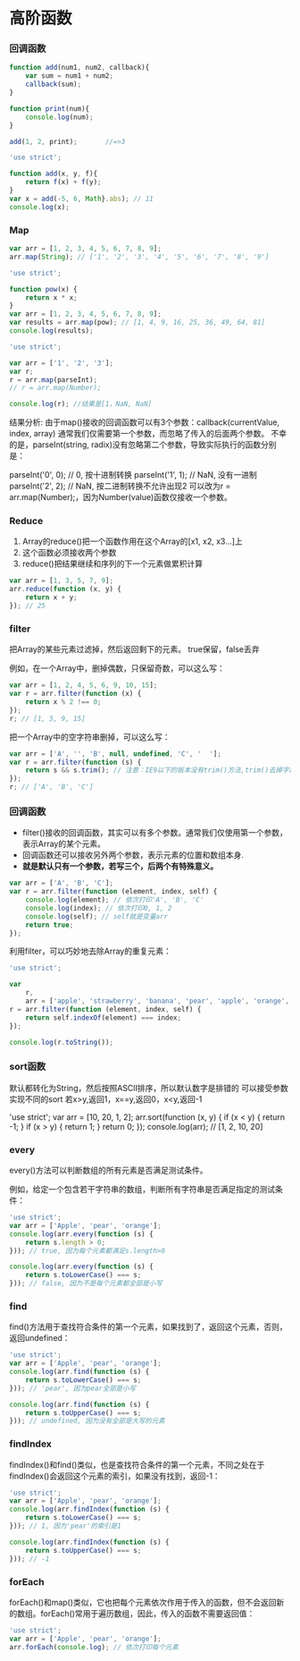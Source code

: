 # 高阶函数

### 回调函数
```javascript
function add(num1, num2, callback){
	var sum = num1 + num2;
	callback(sum);
}

function print(num){
	console.log(num);
}

add(1, 2, print);		//=>3
```

```javascript
'use strict';

function add(x, y, f){
    return f(x) + f(y);
}
var x = add(-5, 6, Math}.abs); // 11
console.log(x);
```

### Map


```javascript
var arr = [1, 2, 3, 4, 5, 6, 7, 8, 9];
arr.map(String); // ['1', '2', '3', '4', '5', '6', '7', '8', '9']
```

```javascript
'use strict';

function pow(x) {
    return x * x;
}
var arr = [1, 2, 3, 4, 5, 6, 7, 8, 9];
var results = arr.map(pow); // [1, 4, 9, 16, 25, 36, 49, 64, 81]
console.log(results);
```


```javascript
'use strict';

var arr = ['1', '2', '3'];
var r;
r = arr.map(parseInt);
// r = arr.map(Number);

console.log(r); //结果是[1，NaN, NaN]
```
结果分析:
由于map()接收的回调函数可以有3个参数：callback(currentValue, index, array)
通常我们仅需要第一个参数，而忽略了传入的后面两个参数。
不幸的是，parseInt(string, radix)没有忽略第二个参数，导致实际执行的函数分别是：

parseInt('0', 0); // 0, 按十进制转换
parseInt('1', 1); // NaN, 没有一进制
parseInt('2', 2); // NaN, 按二进制转换不允许出现2
可以改为r = arr.map(Number);，因为Number(value)函数仅接收一个参数。


### Reduce

1. Array的reduce()把一个函数作用在这个Array的[x1, x2, x3...]上
2. 这个函数必须接收两个参数
3. reduce()把结果继续和序列的下一个元素做累积计算

```javascript
var arr = [1, 3, 5, 7, 9];
arr.reduce(function (x, y) {
    return x + y;
}); // 25
```


### filter

把Array的某些元素过滤掉，然后返回剩下的元素。
true保留，false丢弃

例如，在一个Array中，删掉偶数，只保留奇数，可以这么写：
```javascript
var arr = [1, 2, 4, 5, 6, 9, 10, 15];
var r = arr.filter(function (x) {
    return x % 2 !== 0;
});
r; // [1, 5, 9, 15]
```

把一个Array中的空字符串删掉，可以这么写：
```javascript
var arr = ['A', '', 'B', null, undefined, 'C', '  '];
var r = arr.filter(function (s) {
    return s && s.trim(); // 注意：IE9以下的版本没有trim()方法,trim()去掉字符串前后的空格。
});
r; // ['A', 'B', 'C']
```


### 回调函数

- filter()接收的回调函数，其实可以有多个参数。通常我们仅使用第一个参数，表示Array的某个元素。
- 回调函数还可以接收另外两个参数，表示元素的位置和数组本身.
- **就是默认只有一个参数，若写三个，后两个有特殊意义。**

```javascript
var arr = ['A', 'B', 'C'];
var r = arr.filter(function (element, index, self) {
    console.log(element); // 依次打印'A', 'B', 'C'
    console.log(index); // 依次打印0, 1, 2
    console.log(self); // self就是变量arr
    return true;
});
```

利用filter，可以巧妙地去除Array的重复元素：
```javascript
'use strict';

var
    r,
    arr = ['apple', 'strawberry', 'banana', 'pear', 'apple', 'orange', 'orange', 'strawberry'];
r = arr.filter(function (element, index, self) {
    return self.indexOf(element) === index;
});

console.log(r.toString());
```
### sort函数
默认都转化为String，然后按照ASCII排序，所以默认数字是排错的
可以接受参数实现不同的sort
若x>y,返回1，x==y,返回0，x<y,返回-1

'use strict';
var arr = [10, 20, 1, 2];
arr.sort(function (x, y) {
    if (x &lt; y) {
        return -1;
    }
    if (x > y) {
        return 1;
    }
    return 0;
});
console.log(arr); // [1, 2, 10, 20]

### every
every()方法可以判断数组的所有元素是否满足测试条件。

例如，给定一个包含若干字符串的数组，判断所有字符串是否满足指定的测试条件：

```javascript
'use strict';
var arr = ['Apple', 'pear', 'orange'];
console.log(arr.every(function (s) {
    return s.length > 0;
})); // true, 因为每个元素都满足s.length>0

console.log(arr.every(function (s) {
    return s.toLowerCase() === s;
})); // false, 因为不是每个元素都全部是小写
```

### find
find()方法用于查找符合条件的第一个元素，如果找到了，返回这个元素，否则，返回undefined：

```javascript
'use strict';
var arr = ['Apple', 'pear', 'orange'];
console.log(arr.find(function (s) {
    return s.toLowerCase() === s;
})); // 'pear', 因为pear全部是小写

console.log(arr.find(function (s) {
    return s.toUpperCase() === s;
})); // undefined, 因为没有全部是大写的元素
```

### findIndex
findIndex()和find()类似，也是查找符合条件的第一个元素，不同之处在于findIndex()会返回这个元素的索引，如果没有找到，返回-1：

```javascript
'use strict';
var arr = ['Apple', 'pear', 'orange'];
console.log(arr.findIndex(function (s) {
    return s.toLowerCase() === s;
})); // 1, 因为'pear'的索引是1

console.log(arr.findIndex(function (s) {
    return s.toUpperCase() === s;
})); // -1
```


### forEach

forEach()和map()类似，它也把每个元素依次作用于传入的函数，但不会返回新的数组。forEach()常用于遍历数组，因此，传入的函数不需要返回值：

```javascript
'use strict';
var arr = ['Apple', 'pear', 'orange'];
arr.forEach(console.log); // 依次打印每个元素
```


